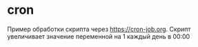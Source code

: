 # cron
Пример обработки скрипта через https://cron-job.org.
Скрипт увеличивает значение переменной на 1 каждый день в 00:00
